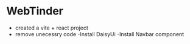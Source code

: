 # WebTinder
- created a vite + react project
- remove unecessry code
-Install DaisyUi
-Install Navbar component
